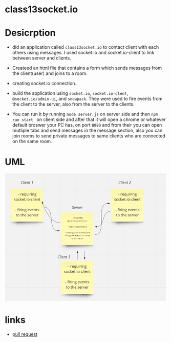 # class13socket.io

# Desicrption
* did an application called `class13socket.io` to contact client with each others using messages. I used socket.io and socket.io-client to link between server and clients.

* Createed an html flie that contains a form which sends messages from the client(user) and joins to a room.

* creating socket.io connection.

* build the application using `socket.io`, `socket.io-clent`, `@socket.io/admin-ui`, and `snowpack`. They were used to fire events from the client to the server, also from the server to the clients. 

* You can run it by running `node server.js` on server side and then `npm run start ` on client side and after that it will open a chrome or whatever default broswer your PC has, on port `8080` and from their you can open mutliple tabs and send messages in the message section, also you can join rooms to send private messages to same clients who are connected on the same room.

# UML

![](./lab13.png)


# links

- [pull request](https://github.com/islam-Attar/class13socket.io)
